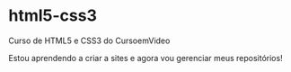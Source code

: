 # html5-css3
 Curso de HTML5 e CSS3 do CursoemVideo

 Estou aprendendo a criar a sites e agora vou gerenciar meus repositórios!
